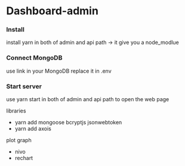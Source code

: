 # Dashboard-admin
### Install 
install yarn in both of admin and api path -> it give you a node_modlue

### Connect MongoDB 
use link in your MongoDB replace it in .env

### Start server
use yarn start in both of admin and api path to open the web page

libraries
- yarn add mongoose bcryptjs jsonwebtoken
- yarn add axois

plot graph
- nivo
- rechart
